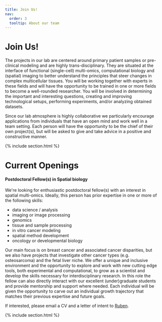 ```yaml
---
title: Join Us!
nav:
  order: 3
  tooltip: About our team
---
```


# <i class="fas fa-users"></i>Join Us!
The projects in our lab are centered around primary patient samples or pre-clinical modeling and are highly trans-disciplinary. They are situated at the interface of functional (single-cell) multi-omics, computational biology and (spatial) imaging to better understand the principles that steer changes in complex multicellular tissues. You will be working together with experts in these fields and will have the opportunity to be trained in one or more fields to become a well-rounded researcher. You will be involved in determining the important and interesting questions, creating and improving technological setups, performing experiments, and/or analyzing obtained datasets.

Since our lab atmosphere is highly collaborative we particularly encourage applications from individuals that have an open mind and work well in a team setting. Each person will have the opportunity to be the chief of their own project(s), but will be asked to give and take advice in a positive and constructive manner. 

{% include section.html %}

# Current Openings

#### Postdoctoral Fellow(s) in Spatial biology

We're looking for enthusiastic postdoctoral fellow(s) with an interest in spatial multi-omics. Ideally, this person has prior expertise in one or more of the following skills:   
- data science / analysis  
- imaging  or image processing  
- genomics  
- tissue and sample processing  
- in vitro cancer modeling  
- spatial method development  
- oncology or developmental biology  

Our main focus is on breast cancer and associated cancer disparities, but we also have projects that investigate other cancer types (e.g. osteosarcoma) and the fetal liver niche. We offer a unique and inclusive environment and the opportunity to explore and work with new cutting edge tools, both experimental and computational, to grow as a scientist and develop the skills necessary for interdisciplinary research. In this role the fellow can also directly interact with our excellent (under)graduate students and provide mentorship and support where needed. Each individual will be given the opportunity to carve out an individual growth trajectory that matches their previous expertise and future goals.

If interested, please email a CV and a letter of intent to [Ruben](mailto:rdries@bu.edu).

{% include section.html %}



